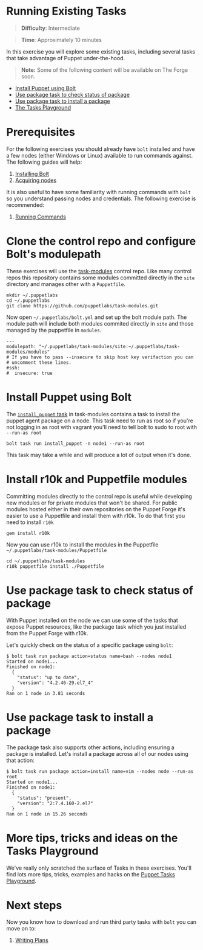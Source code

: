 # Running Existing Tasks

> **Difficulty**: Intermediate

> **Time**: Approximately 10 minutes

In this exercise you will explore some existing tasks, including several tasks that take advantage of Puppet under-the-hood.

> **Note:** Some of the following content will be available on The Forge soon.

- [Install Puppet using Bolt](#install-puppet-using-bolt)
- [Use package task to check status of package](#use-package-task-to-check-status-of-package)
- [Use package task to install a package](#use-package-task-to-install-a-package)
- [The Tasks Playground](#more-tips-tricks-and-ideas-on-the-tasks-playground)

# Prerequisites

For the following exercises you should already have `bolt` installed and have a few nodes (either Windows or Linux) available to run commands against. The following guides will help:

1. [Installing Bolt](../1-installing-bolt)
1. [Acquiring nodes](../2-acquiring-nodes)

It is also useful to have some familiarity with running commands with `bolt` so you understand passing nodes and credentials. The following exercise is recommended:

1. [Running Commands](../3-running-commands)

# Clone the control repo and configure Bolt's modulepath

These exercises will use the [task-modules](https://github.com/puppetlabs/task-modules) control repo. Like many control repos this repository contains some modules committed directly in the `site` directory and manages other with a `Puppetfile`.

```
mkdir ~/.puppetlabs
cd ~/.puppetlabs
git clone https://github.com/puppetlabs/task-modules.git
```

Now open `~/.puppetlabs/bolt.yml` and set up the bolt module path. The module path will include both modules commited directly in `site` and those managed by the puppetfile in `modules`.

```
---
modulepath: "~/.puppetlabs/task-modules/site:~/.puppetlabs/task-modules/modules"
# If you have to pass --insecure to skip host key verifaction you can
# uncomment these lines.
#ssh:
#  insecure: true
```

# Install Puppet using Bolt

The [`install_puppet` task](https://github.com/puppetlabs/task-modules/blob/master/site/install_puppet/tasks/init.sh) in task-modules contains a task to install the puppet agent package on a node. This task need to run as root so if you're not logging in as root with vagrant you'll need to tell bolt to sudo to root with `--run-as root`

```
bolt task run install_puppet -n node1 --run-as root
```

This task may take a while and will produce a lot of output when it's done.

# Install r10k and Puppetfile modules

Committing modules directly to the control repo is useful while developing new modules or for private modules that won't be shared. For public modules hosted either in their own repositories on the Puppet Forge it's easier to use a Puppetfile and install them with r10k. To do that first you need to install `r10k`

```
gem install r10k
```

Now you can use r10k to install the modules in the Puppetfile `~/.puppetlabs/task-modules/Puppetfile`

```
cd ~/.puppetlabs/task-modules
r10k puppetfile install ./Puppetfile
```

# Use package task to check status of package

With Puppet installed on the node we can use some of the tasks that expose Puppet resources, like the package task which you just installed from the Puppet Forge with r10k.

Let's quickly check on the status of a specific package using `bolt`:

```
$ bolt task run package action=status name=bash --nodes node1
Started on node1...
Finished on node1:
  {
    "status": "up to date",
    "version": "4.2.46-29.el7_4"
  }
Ran on 1 node in 3.81 seconds
```

# Use package task to install a package

The package task also supports other actions, including ensuring a package is installed. Let's install a package across all of our nodes using that action:

```
$ bolt task run package action=install name=vim --nodes node --run-as root
Started on node1...
Finished on node1:
  {
    "status": "present",
    "version": "2:7.4.160-2.el7"
  }
Ran on 1 node in 15.26 seconds
```

# More tips, tricks and ideas on the Tasks Playground

We've really only scratched the surface of Tasks in these exercises. You'll find lots more tips, tricks, examples and hacks on the [Puppet Tasks Playground](https://github.com/puppetlabs/tasks-playground).

# Next steps

Now you know how to download and run third party tasks with `bolt` you can move on to:

1. [Writing Plans](../7-writing-plans)
